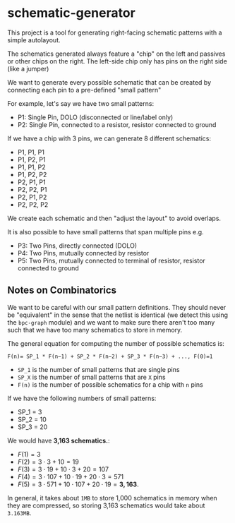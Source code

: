 # schematic-generator

This project is a tool for generating right-facing schematic patterns with a simple autolayout.

The schematics generated always feature a "chip" on the left and passives or other chips on
the right. The left-side chip only has pins on the right side (like a jumper)

We want to generate every possible schematic that can be created by connecting
each pin to a pre-defined "small pattern"

For example, let's say we have two small patterns:

- P1: Single Pin, DOLO (disconnected or line/label only)
- P2: Single Pin, connected to a resistor, resistor connected to ground

If we have a chip with 3 pins, we can generate 8 different schematics:

- P1, P1, P1
- P1, P2, P1
- P1, P1, P2
- P1, P2, P2
- P2, P1, P1
- P2, P2, P1
- P2, P1, P2
- P2, P2, P2

We create each schematic and then "adjust the layout" to avoid overlaps.

It is also possible to have small patterns that span multiple pins e.g.

- P3: Two Pins, directly connected (DOLO)
- P4: Two Pins, mutually connected by resistor
- P5: Two Pins, mutually connected to terminal of resistor, resistor connected to ground

## Notes on Combinatorics

We want to be careful with our small pattern definitions. They should never be
"equivalent" in the sense that the netlist is identical (we detect this using
the `bpc-graph` module) and we want to make sure there aren't too many such that
we have too many schematics to store in memory.

The general equation for computing the number of possible schematics is:

```
F(n)= SP_1 * F(n−1) + SP_2 * F(n−2) + SP_3 * F(n−3) + ..., F(0)=1
```

- `SP_1` is the number of small patterns that are single pins
- `SP_X` is the number of small patterns that are `X` pins
- `F(n)` is the number of possible schematics for a chip with `n` pins

If we have the following numbers of small patterns:

- SP_1 = 3
- SP_2 = 10
- SP_3 = 20

We would have **3,163 schematics.**:

- $F(1)=3$
- $F(2)=3\cdot3+10=19$
- $F(3)=3\cdot19+10\cdot3+20=107$
- $F(4)=3\cdot107+10\cdot19+20\cdot3=571$
- $F(5)=3\cdot571+10\cdot107+20\cdot19=\mathbf{3{,}163}$.

In general, it takes about `1MB` to store 1,000 schematics in memory when they
are compressed, so storing 3,163 schematics would take about `3.163MB`.
